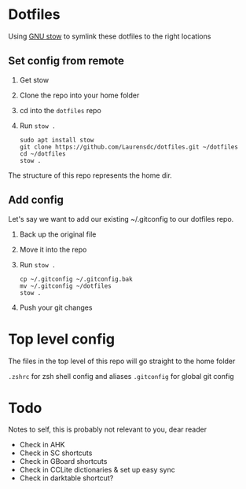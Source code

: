 # Dotfiles

Using [GNU stow](https://www.gnu.org/software/stow/manual/stow.html) to symlink these dotfiles to the right locations

## Set config from remote

1. Get stow
1. Clone the repo into your home folder
1. cd into the `dotfiles` repo
1. Run `stow .`

    ```
    sudo apt install stow
    git clone https://github.com/Laurensdc/dotfiles.git ~/dotfiles
    cd ~/dotfiles
    stow .
    ```

The structure of this repo represents the home dir.

## Add config

Let's say we want to add our existing ~/.gitconfig to our dotfiles repo.

1. Back up the original file
1. Move it into the repo
1. Run `stow .`

    ```
    cp ~/.gitconfig ~/.gitconfig.bak
    mv ~/.gitconfig ~/dotfiles
    stow .
    ```

1. Push your git changes


# Top level config

The files in the top level of this repo will go straight to the home folder

`.zshrc` for zsh shell config and aliases
`.gitconfig` for global git config

# Todo
Notes to self, this is probably not relevant to you, dear reader

- Check in AHK
- Check in SC shortcuts
- Check in GBoard shortcuts
- Check in CCLite dictionaries & set up easy sync
- Check in darktable shortcut?
